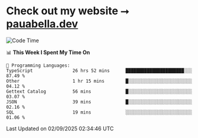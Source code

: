 # Check out my website ⭢ [pauabella.dev](https://pauabella.dev)

<!--START_SECTION:waka-->
![Code Time](http://img.shields.io/badge/Code%20Time-4%2C743%20hrs%2043%20mins-blue)

📊 **This Week I Spent My Time On** 

```text
💬 Programming Languages: 
TypeScript               26 hrs 52 mins      ██████████████████████░░░   87.49 % 
Other                    1 hr 15 mins        █░░░░░░░░░░░░░░░░░░░░░░░░   04.12 % 
Gettext Catalog          56 mins             █░░░░░░░░░░░░░░░░░░░░░░░░   03.07 % 
JSON                     39 mins             █░░░░░░░░░░░░░░░░░░░░░░░░   02.16 % 
SQL                      19 mins             ░░░░░░░░░░░░░░░░░░░░░░░░░   01.06 % 
```


 Last Updated on 02/09/2025 02:34:46 UTC
<!--END_SECTION:waka-->
